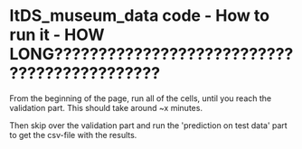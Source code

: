 # ItDS_museum_data code - How to run it - HOW LONG????????????????????????????????????????????

From the beginning of the page, run all of the cells, until you reach the validation part. This should take around ~x minutes.

Then skip over the validation part and run the 'prediction on test data' part to get the csv-file with the results.
